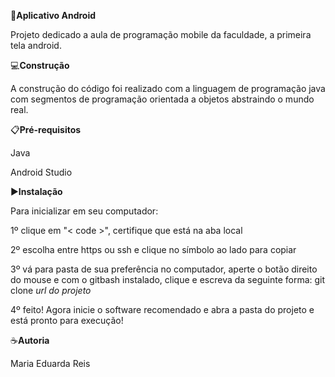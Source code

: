 🎯**Aplicativo Android**

Projeto dedicado a aula de programação mobile da faculdade, a primeira tela android.

💻**Construção**

A construção do código foi realizado com a linguagem de programação java
com segmentos de programação orientada a objetos abstraindo o mundo real.

📋**Pré-requisitos**

Java 

Android Studio

▶️**Instalação**

Para inicializar em seu computador:

1º clique em "< code >", certifique que está na aba local

2º escolha entre https ou ssh e clique no símbolo ao lado para copiar

3º vá para pasta de sua preferência no computador, aperte o botão direito do mouse e com o gitbash
instalado, clique e escreva da seguinte forma: git clone *url do projeto*

4º feito! Agora inicie o software recomendado e abra a pasta do projeto e está pronto para execução!

☕**Autoria**

Maria Eduarda Reis






